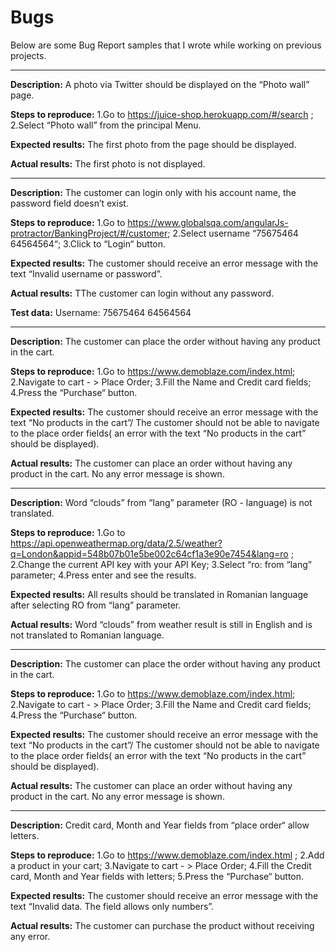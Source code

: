 # Bugs

Below are some Bug Report samples that I wrote while working on previous projects.

---------------------

**Description:**
A photo via Twitter should be displayed on the “Photo wall” page.

**Steps to reproduce:**
1.Go to https://juice-shop.herokuapp.com/#/search ;
2.Select “Photo wall” from the principal Menu.

**Expected results:**
The first photo from the page should be displayed.

**Actual results:**
The first photo is not displayed.


---------------------

**Description:**
The customer can login only with his account name, the password field doesn’t exist.

**Steps to reproduce:**
1.Go to https://www.globalsqa.com/angularJs-protractor/BankingProject/#/customer;
2.Select username “75675464 64564564“;
3.Click to “Login“ button.

**Expected results:**
The customer should receive an error message with the text “Invalid username or password”.

**Actual results:**
TThe customer can login without any password.

**Test data:**
Username: 75675464 64564564



---------------------




**Description:**
The customer can place the order without having any product in the cart.

**Steps to reproduce:**
1.Go to https://www.demoblaze.com/index.html;
2.Navigate to cart - > Place Order;
3.Fill the Name and Credit card fields;
4.Press the “Purchase“ button.

**Expected results:**
The customer should receive an error message with the text “No products in the cart”/ The customer should not be able to navigate to the place order fields( an error with the text “No products in the cart” should be displayed).

**Actual results:**
The customer can place an order without having any product in the cart. No any error message is shown.


---------------------

**Description:**
Word “clouds” from “lang” parameter (RO - language) is not translated.

**Steps to reproduce:**
1.Go to https://api.openweathermap.org/data/2.5/weather?q=London&appid=548b07b01e5be002c64cf1a3e90e7454&lang=ro ;
2.Change the current API key with your API Key;
3.Select “ro: from “lang” parameter;
4.Press enter and see the results.

**Expected results:**
All results should be translated in Romanian language after selecting RO from “lang” parameter. 

**Actual results:**
Word “clouds” from weather result is still in English and is not translated to Romanian language.

---------------------


**Description:**
The customer can place the order without having any product in the cart.

**Steps to reproduce:**
1.Go to https://www.demoblaze.com/index.html;
2.Navigate to cart - > Place Order;
3.Fill the Name and Credit card fields;
4.Press the “Purchase“ button.

**Expected results:**
The customer should receive an error message with the text “No products in the cart”/ The customer should not be able to navigate to the place order fields( an error with the text “No products in the cart” should be displayed).

**Actual results:**
The customer can place an order without having any product in the cart. No any error message is shown.


---------------------

**Description:**
Credit card, Month and Year fields from “place order“ allow letters.

**Steps to reproduce:**
1.Go to https://www.demoblaze.com/index.html ;
2.Add a product in your cart;
3.Navigate to cart - > Place Order;
4.Fill the Credit card, Month and Year fields with letters;
5.Press the “Purchase“ button.

**Expected results:**
The customer should receive an error message with the text “Invalid data. The field allows only numbers”.

**Actual results:**
The customer can purchase the product without receiving any error.

